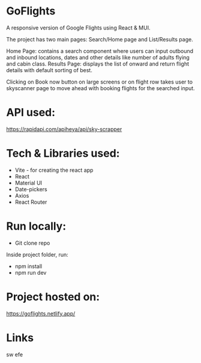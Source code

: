 # GoFlights

A responsive version of Google Flights using React & MUI.

The project has two main pages: Search/Home page and List/Results page.

Home Page: contains a search component where users can input outbound and inbound locations, dates and other details like number of adults flying and cabin class.
Results Page: displays the list of onward and return flight details with default sorting of best.

Clicking on Book now button on large screens or on flight row takes user to skyscanner page to move ahead with booking flights for the searched input.

# API used:

https://rapidapi.com/apiheya/api/sky-scrapper

# Tech & Libraries used:

- Vite - for creating the react app
- React
- Material UI
- Date-pickers
- Axios
- React Router

# Run locally:

- Git clone repo

Inside project folder, run:

- npm install
- npm run dev

# Project hosted on:

https://goflights.netlify.app/

# Links

sw
efe
